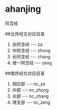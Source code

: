 ahanjing
========
阿含经

##北传经文对应目录
1. 杂阿含经 --- za
2. 中阿含经 --- zhong
3. 长阿含经 --- chang
4. 增一阿含经 --- zeng

##南传经文对应目录
1. 相应部 --- nc_za
2. 中部 --- nc_zhong
3. 长部 --- nc_chang
4. 增支部 --- nc_zeng